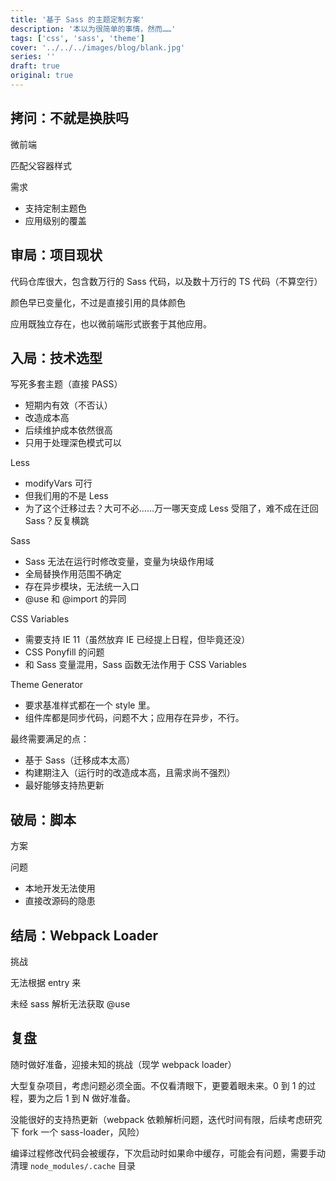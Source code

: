 ```yaml
---
title: '基于 Sass 的主题定制方案'
description: '本以为很简单的事情，然而……'
tags: ['css', 'sass', 'theme']
cover: '../../../images/blog/blank.jpg'
series: ''
draft: true
original: true
---
```


## 拷问：不就是换肤吗

微前端

匹配父容器样式

需求
- 支持定制主题色
- 应用级别的覆盖

## 审局：项目现状

代码仓库很大，包含数万行的 Sass 代码，以及数十万行的 TS 代码（不算空行）

颜色早已变量化，不过是直接引用的具体颜色

应用既独立存在，也以微前端形式嵌套于其他应用。

## 入局：技术选型

写死多套主题（直接 PASS）
- 短期内有效（不否认）
- 改造成本高
- 后续维护成本依然很高
- 只用于处理深色模式可以

Less
- modifyVars 可行
- 但我们用的不是 Less
- 为了这个迁移过去？大可不必……万一哪天变成 Less 受阻了，难不成在迁回 Sass？反复横跳

Sass
- Sass 无法在运行时修改变量，变量为块级作用域
- 全局替换作用范围不确定
- 存在异步模块，无法统一入口
- @use 和 @import 的异同

CSS Variables
- 需要支持 IE 11（虽然放弃 IE 已经提上日程，但毕竟还没）
- CSS Ponyfill 的问题
- 和 Sass 变量混用，Sass 函数无法作用于 CSS Variables

Theme Generator
- 要求基准样式都在一个 style 里。
- 组件库都是同步代码，问题不大；应用存在异步，不行。

最终需要满足的点：
- 基于 Sass（迁移成本太高）
- 构建期注入（运行时的改造成本高，且需求尚不强烈）
- 最好能够支持热更新

## 破局：脚本

方案

问题
- 本地开发无法使用
- 直接改源码的隐患

## 结局：Webpack Loader

挑战

无法根据 entry 来

未经 sass 解析无法获取 @use

## 复盘

随时做好准备，迎接未知的挑战（现学 webpack loader）

大型复杂项目，考虑问题必须全面。不仅看清眼下，更要着眼未来。0 到 1 的过程，要为之后 1 到 N 做好准备。

没能很好的支持热更新（webpack 依赖解析问题，迭代时间有限，后续考虑研究下 fork 一个 sass-loader，风险）

编译过程修改代码会被缓存，下次启动时如果命中缓存，可能会有问题，需要手动清理 `node_modules/.cache` 目录
